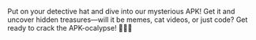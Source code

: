 Put on your detective hat and dive into our mysterious APK! Get it and uncover hidden treasures—will it be memes, cat videos, or just code? Get ready to crack the APK-ocalypse! 🐱‍👤💥

